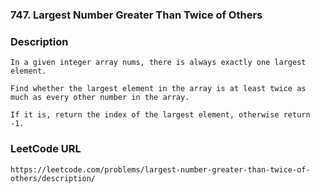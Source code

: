 ### 747. Largest Number Greater Than Twice of Others 

### Description
    In a given integer array nums, there is always exactly one largest element.
   
    Find whether the largest element in the array is at least twice as much as every other number in the array.
   
    If it is, return the index of the largest element, otherwise return -1.
   
### LeetCode URL
    https://leetcode.com/problems/largest-number-greater-than-twice-of-others/description/ 
